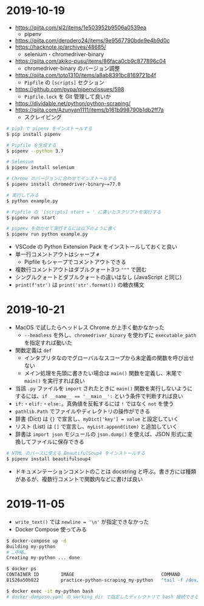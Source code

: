 # 2019-10-19

- https://qiita.com/sl2/items/1e503952b9506a0539ea
  - pipenv
- https://qiita.com/derodero24/items/9e9567790bde9e4b9d0c
- https://hacknote.jp/archives/48685/
  - selenium・chromedriver-binary
- https://qiita.com/akiko-pusu/items/86faca0cb9c877896c04
  - chromedriver-binary のバージョン調整
- https://qiita.com/toto1310/items/a8ab8391bc8169721b4f
  - `Pipfile` の `[scripts]` セクション
- https://github.com/pypa/pipenv/issues/598
  - `Pipfile.lock` を Git 管理して良いか
- https://dividable.net/python/python-scraping/
- https://qiita.com/Azunyan1111/items/b161b998790b1db2ff7a
  - スクレイピング

```sh
# pip3 で pipenv をインストールする
$ pip install pipenv

# Pipfile を生成する
$ pipenv --python 3.7

# Selenium
$ pipenv install selenium

# Chrome のバージョンに合わせてインストールする
$ pipenv install chromedriver-binary~=77.0

# 実行してみる
$ python example.py

# Pipfile の '[scripts] start = ' に書いたスクリプトを実行する
$ pipenv run start

# pipenv を効かせて実行するには以下のように書く
$ pipenv run python example.py
```

- VSCode の Python Extension Pack をインストールしておくと良い
- 単一行コメントアウトはシャープ `#`
  - Pipfile もシャープでコメントアウトできる
- 複数行コメントアウトはダブルクォート3つ `"""` で囲む
- シングルクォートとダブルクォートの違いはなし (JavaScript と同じ)
- `print(f'str')` は `print('str'.format())` の糖衣構文


# 2019-10-21

- MacOS で試したらヘッドレス Chrome が上手く動かなかった
  - `--headless` を外し、`chromedriver_binary` を使わずに `executable_path` を指定すれば動いた
- 関数定義は `def`
  - インタプリタなのでグローバルなスコープから未定義の関数を呼び出せない
  - メイン処理を先頭に書きたい場合は `main()` 関数を定義し、末尾で `main()` を実行すれば良い
- 当該 `.py` ファイルを `import` されたときに `main()` 関数を実行しないようにするには、`if __name__ == '__main__':` という条件で判断すれば良い
- `if:`・`elif:`・`else:`。真偽値を反転するには `!` ではなく `not` を使う
- `pathlib.Path` でファイルやディレクトリの操作ができる
- 辞書 (Dict) は `{}` で宣言し、`myDict['key'] = value` と設定していく
- リスト (List) は `[]` で宣言し、`myList.append(item)` と追加していく
- 辞書は `import json` モジュールの `json.dump()` を使えば、JSON 形式に変換してファイルに保存できる

```sh
# HTML のパースに使える BeautifulSoup4 をインストールする
$ pipenv install beautifulsoup4
```

- ドキュメンテーションコメントのことは docstring と呼ぶ。書き方には種類があるが、複数行コメントで関数内などに書けば良い


# 2019-11-05

- `write_text()` では `newline = '\n'` が指定できなかった
- Docker Compose 使ってみる

```sh
$ docker-compose up -d
Building my-python
# …中略…
Creating my-python ... done

$ docker ps
CONTAINER ID        IMAGE                                COMMAND               CREATED             STATUS              PORTS               NAMES
81526a50b822        practice-python-scraping_my-python   "tail -f /dev/null"   10 seconds ago      Up 9 seconds                            my-python

$ docker exec -it my-python bash
# docker-dompose.yaml の working_dir で指定したディレクトリで bash 接続できる
```
